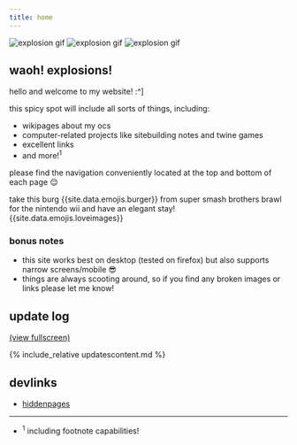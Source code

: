 ```yaml
---
title: home
---
```


<div class="centered">
  <img src="{{ '/assets/images/gifs/explosion.gif' | relative_url }}" alt="explosion gif" title="explosion gif">
  <img src="{{ '/assets/images/gifs/explosion.gif' | relative_url }}" alt="explosion gif" title="explosion gif">
  <img src="{{ '/assets/images/gifs/explosion.gif' | relative_url }}" alt="explosion gif" title="explosion gif">
</div>

## waoh! explosions!

hello and welcome to my website! :^]

this spicy spot will include all sorts of things, including:

- wikipages about my ocs
- computer-related projects like sitebuilding notes and twine games
- excellent links
- and more!<sup>1</sup>

please find the navigation conveniently located at the top and bottom of each page 😌

take this burg {{site.data.emojis.burger}} from super smash brothers brawl for the nintendo wii and have an elegant stay! {{site.data.emojis.loveimages}}

### bonus notes

- this site works best on desktop (tested on firefox) but also supports narrow screens/mobile 😎
- things are always scooting around, so if you find any broken images or links please let me know!

## update log

[(view fullscreen)](updates.html)

<div class="shortbox" markdown="1">
  {% include_relative updatescontent.md %}
</div>

## devlinks

- [hiddenpages](hiddenpagesdonotlook/)

---

- <sup>1</sup> including footnote capabilities!
